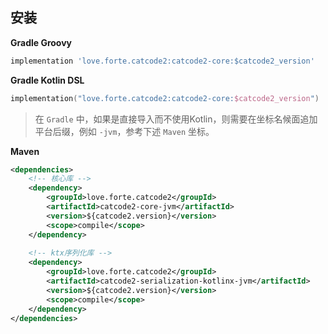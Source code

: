 ## 安装

**Gradle Groovy**

```groovy
implementation 'love.forte.catcode2:catcode2-core:$catcode2_version'
```

**Gradle Kotlin DSL**

```kotlin
implementation("love.forte.catcode2:catcode2-core:$catcode2_version")
```

> 在 `Gradle` 中，如果是直接导入而不使用Kotlin，则需要在坐标名候面追加平台后缀，例如 `-jvm`，参考下述 `Maven` 坐标。

**Maven**

```xml
<dependencies>
    <!-- 核心库 -->
    <dependency>
        <groupId>love.forte.catcode2</groupId>
        <artifactId>catcode2-core-jvm</artifactId>
        <version>${catcode2.version}</version>
        <scope>compile</scope>
    </dependency>
    
    <!-- ktx序列化库 -->
    <dependency>
        <groupId>love.forte.catcode2</groupId>
        <artifactId>catcode2-serialization-kotlinx-jvm</artifactId>
        <version>${catcode2.version}</version>
        <scope>compile</scope>
    </dependency>
</dependencies>
```
